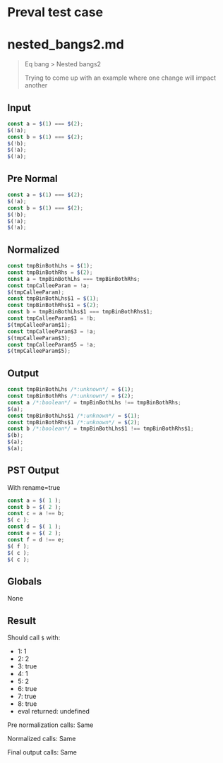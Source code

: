 # Preval test case

# nested_bangs2.md

> Eq bang > Nested bangs2
>
> Trying to come up with an example where one change will impact another

## Input

`````js filename=intro
const a = $(1) === $(2);
$(!a);
const b = $(1) === $(2);
$(!b);
$(!a);
$(!a);
`````

## Pre Normal


`````js filename=intro
const a = $(1) === $(2);
$(!a);
const b = $(1) === $(2);
$(!b);
$(!a);
$(!a);
`````

## Normalized


`````js filename=intro
const tmpBinBothLhs = $(1);
const tmpBinBothRhs = $(2);
const a = tmpBinBothLhs === tmpBinBothRhs;
const tmpCalleeParam = !a;
$(tmpCalleeParam);
const tmpBinBothLhs$1 = $(1);
const tmpBinBothRhs$1 = $(2);
const b = tmpBinBothLhs$1 === tmpBinBothRhs$1;
const tmpCalleeParam$1 = !b;
$(tmpCalleeParam$1);
const tmpCalleeParam$3 = !a;
$(tmpCalleeParam$3);
const tmpCalleeParam$5 = !a;
$(tmpCalleeParam$5);
`````

## Output


`````js filename=intro
const tmpBinBothLhs /*:unknown*/ = $(1);
const tmpBinBothRhs /*:unknown*/ = $(2);
const a /*:boolean*/ = tmpBinBothLhs !== tmpBinBothRhs;
$(a);
const tmpBinBothLhs$1 /*:unknown*/ = $(1);
const tmpBinBothRhs$1 /*:unknown*/ = $(2);
const b /*:boolean*/ = tmpBinBothLhs$1 !== tmpBinBothRhs$1;
$(b);
$(a);
$(a);
`````

## PST Output

With rename=true

`````js filename=intro
const a = $( 1 );
const b = $( 2 );
const c = a !== b;
$( c );
const d = $( 1 );
const e = $( 2 );
const f = d !== e;
$( f );
$( c );
$( c );
`````

## Globals

None

## Result

Should call `$` with:
 - 1: 1
 - 2: 2
 - 3: true
 - 4: 1
 - 5: 2
 - 6: true
 - 7: true
 - 8: true
 - eval returned: undefined

Pre normalization calls: Same

Normalized calls: Same

Final output calls: Same
